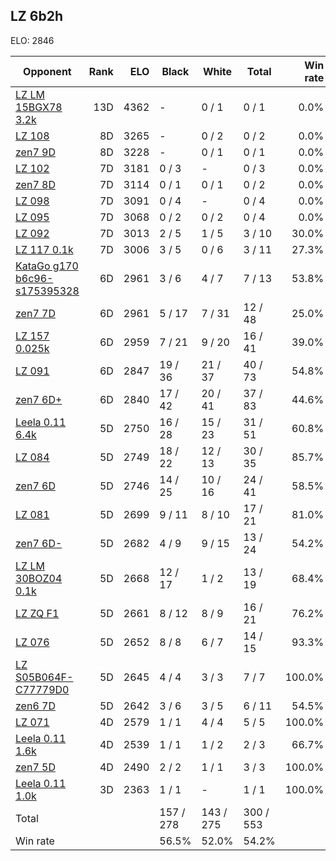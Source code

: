 ## LZ 6b2h ##

ELO: 2846

Opponent | Rank | ELO | Black | White | Total | Win rate
---------|-----:|----:|-------|-------|-------|-------:
[LZ LM 15BGX78 3.2k](LZ%20LM%2015BGX78%203.2k.md) | 13D | 4362 | - | 0 / 1 | 0 / 1 | 0.0%
[LZ 108](LZ%20108.md) | 8D | 3265 | - | 0 / 2 | 0 / 2 | 0.0%
[zen7 9D](zen7%209D.md) | 8D | 3228 | - | 0 / 1 | 0 / 1 | 0.0%
[LZ 102](LZ%20102.md) | 7D | 3181 | 0 / 3 | - | 0 / 3 | 0.0%
[zen7 8D](zen7%208D.md) | 7D | 3114 | 0 / 1 | 0 / 1 | 0 / 2 | 0.0%
[LZ 098](LZ%20098.md) | 7D | 3091 | 0 / 4 | - | 0 / 4 | 0.0%
[LZ 095](LZ%20095.md) | 7D | 3068 | 0 / 2 | 0 / 2 | 0 / 4 | 0.0%
[LZ 092](LZ%20092.md) | 7D | 3013 | 2 / 5 | 1 / 5 | 3 / 10 | 30.0%
[LZ 117 0.1k](LZ%20117%200.1k.md) | 7D | 3006 | 3 / 5 | 0 / 6 | 3 / 11 | 27.3%
[KataGo g170 b6c96-s175395328](KataGo%20g170%20b6c96-s175395328.md) | 6D | 2961 | 3 / 6 | 4 / 7 | 7 / 13 | 53.8%
[zen7 7D](zen7%207D.md) | 6D | 2961 | 5 / 17 | 7 / 31 | 12 / 48 | 25.0%
[LZ 157 0.025k](LZ%20157%200.025k.md) | 6D | 2959 | 7 / 21 | 9 / 20 | 16 / 41 | 39.0%
[LZ 091](LZ%20091.md) | 6D | 2847 | 19 / 36 | 21 / 37 | 40 / 73 | 54.8%
[zen7 6D+](zen7%206D+.md) | 6D | 2840 | 17 / 42 | 20 / 41 | 37 / 83 | 44.6%
[Leela 0.11 6.4k](Leela%200.11%206.4k.md) | 5D | 2750 | 16 / 28 | 15 / 23 | 31 / 51 | 60.8%
[LZ 084](LZ%20084.md) | 5D | 2749 | 18 / 22 | 12 / 13 | 30 / 35 | 85.7%
[zen7 6D](zen7%206D.md) | 5D | 2746 | 14 / 25 | 10 / 16 | 24 / 41 | 58.5%
[LZ 081](LZ%20081.md) | 5D | 2699 | 9 / 11 | 8 / 10 | 17 / 21 | 81.0%
[zen7 6D-](zen7%206D-.md) | 5D | 2682 | 4 / 9 | 9 / 15 | 13 / 24 | 54.2%
[LZ LM 30BOZ04 0.1k](LZ%20LM%2030BOZ04%200.1k.md) | 5D | 2668 | 12 / 17 | 1 / 2 | 13 / 19 | 68.4%
[LZ ZQ F1](LZ%20ZQ%20F1.md) | 5D | 2661 | 8 / 12 | 8 / 9 | 16 / 21 | 76.2%
[LZ 076](LZ%20076.md) | 5D | 2652 | 8 / 8 | 6 / 7 | 14 / 15 | 93.3%
[LZ S05B064F-C77779D0](LZ%20S05B064F-C77779D0.md) | 5D | 2645 | 4 / 4 | 3 / 3 | 7 / 7 | 100.0%
[zen6 7D](zen6%207D.md) | 5D | 2642 | 3 / 6 | 3 / 5 | 6 / 11 | 54.5%
[LZ 071](LZ%20071.md) | 4D | 2579 | 1 / 1 | 4 / 4 | 5 / 5 | 100.0%
[Leela 0.11 1.6k](Leela%200.11%201.6k.md) | 4D | 2539 | 1 / 1 | 1 / 2 | 2 / 3 | 66.7%
[zen7 5D](zen7%205D.md) | 4D | 2490 | 2 / 2 | 1 / 1 | 3 / 3 | 100.0%
[Leela 0.11 1.0k](Leela%200.11%201.0k.md) | 3D | 2363 | 1 / 1 | - | 1 / 1 | 100.0%
Total | | | 157 / 278 | 143 / 275 | 300 / 553 | 
Win rate| | | 56.5% | 52.0% | 54.2% | 
